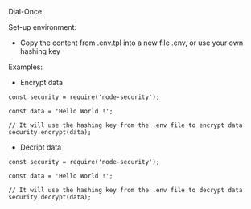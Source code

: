 Dial-Once

Set-up environment:
- Copy the content from .env.tpl into a new file .env, or use your own hashing key

Examples:

- Encrypt data
```
const security = require('node-security');

const data = 'Hello World !';

// It will use the hashing key from the .env file to encrypt data
security.encrypt(data);
```

- Decript data
```
const security = require('node-security');

const data = 'Hello World !';

// It will use the hashing key from the .env file to decrypt data
security.decrypt(data);
```